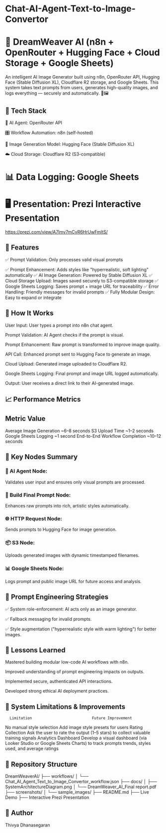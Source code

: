 # Chat-AI-Agent-Text-to-Image-Convertor

# 🎨 DreamWeaver AI (n8n + OpenRouter + Hugging Face + Cloud Storage + Google Sheets)
An intelligent AI Image Generator built using n8n, OpenRouter API, Hugging Face (Stable Diffusion XL), Cloudflare R2 storage, and Google Sheets.
This system takes text prompts from users, generates high-quality images, and logs everything — securely and automatically. 🚀🖼️

## 🔧 Tech Stack
🤖 AI Agent: OpenRouter API

🎛️ Workflow Automation: n8n (self-hosted)

🎨 Image Generation Model: Hugging Face (Stable Diffusion XL)

☁️ Cloud Storage: Cloudflare R2 (S3-compatible)

# 📊 Data Logging: Google Sheets

# 🖥️ Presentation: Prezi Interactive Presentation
https://prezi.com/view/A7Imv7mCvR6HrUwFmItS/ 

## 🚀 Features
✅ Prompt Validation: Only processes valid visual prompts

✅ Prompt Enhancement: Adds styles like "hyperrealistic, soft lighting" automatically
✅ AI Image Generation: Powered by Stable Diffusion XL
✅ Cloud Storage Upload: Images saved securely to S3-compatible storage
✅ Google Sheets Logging: Saves prompt + image URL for traceability
✅ Error Handling: Friendly messages for invalid prompts
✅ Fully Modular Design: Easy to expand or integrate

## 🧠 How It Works
User Input: User types a prompt into n8n chat agent.

Prompt Validation: AI Agent checks if the prompt is visual.

Prompt Enhancement: Raw prompt is transformed to improve image quality.

API Call: Enhanced prompt sent to Hugging Face to generate an image.

Cloud Upload: Generated image uploaded to Cloudflare R2.

Google Sheets Logging: Final prompt and image URL logged automatically.

Output: User receives a direct link to their AI-generated image.

## 📈 Performance Metrics

## Metric	                          Value
Average Image Generation	      ~6–8 seconds
S3 Upload Time	                  ~1–2 seconds
Google Sheets Logging	            ~1 second
End-to-End Workflow Completion	~10–12 seconds

## 📄 Key Nodes Summary
### 🔧 AI Agent Node:
Validates user input and ensures only visual prompts are processed.

### 🎨 Build Final Prompt Node:
Enhances raw prompts into rich, artistic styles automatically.

### 🌐 HTTP Request Node:
Sends prompts to Hugging Face for image generation.

### 📦 S3 Node:
Uploads generated images with dynamic timestamped filenames.

### 📊 Google Sheets Node:
Logs prompt and public image URL for future access and analysis.

## 🧠 Prompt Engineering Strategies
✅ System role-enforcement: AI acts only as an image generator.

✅ Fallback messaging for invalid prompts.

✅ Style augmentation ("hyperrealistic style with warm lighting") for better images.

## 🧠 Lessons Learned
Mastered building modular low-code AI workflows with n8n.

Improved understanding of prompt engineering impacts on outputs.

Implemented secure, authenticated API interactions.

Developed strong ethical AI deployment practices.

## 🚧 System Limitations & Improvements

      Limitation	                       Future Improvement
No manual style selection	          Add image style presets for users
    Rating Collection	                Ask the user to rate the output (1–5 stars) to collect valuable training signals
   Analytics Dashboard                  Develop a visual dashboard (via Looker Studio or Google Sheets Charts) to track prompts trends, 
                                        styles used, and average ratings

## 📂 Repository Structure

DreamWeaverAI/
├── workflows/
│   └── Chat_AI_Agent_Text_to_Image_Convertor_workflow.json
├── docs/
│   ├── SystemArchitectureDiagram.png
│   └── DreamWeaver_AI_Final report.pdf
├── screenshots/
│   └── sample_images/
├── README.md
├── Live Demo
├── Interactive Prezi Presentation


## 📝 Author
Thivya Dhanasegaran
